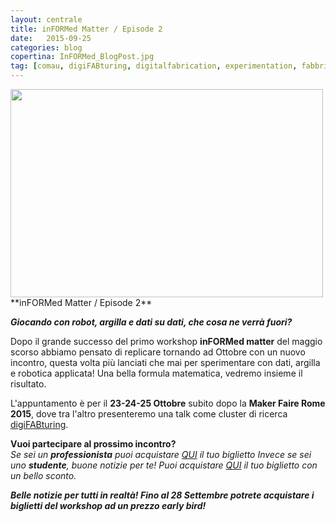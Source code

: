 ```yaml
---
layout: centrale
title: inFORMed Matter / Episode 2
date:   2015-09-25
categories: blog
copertina: InFORMed_BlogPost.jpg
tag: [comau, digiFABturing, digitalfabrication, experimentation, fabbricazionedigitale, fablabtorino, inFORMedmatter, roboticarm, robotics, torino, workshop]
---
```

<img src="/img/InFORMed_BlogPost.jpg" width="500" height="333">
**inFORMed Matter / Episode 2**

**_Giocando con robot, argilla e dati su dati, che cosa ne verrà fuori?_**    

Dopo il grande successo del primo workshop **inFORMed matter** del maggio scorso abbiamo pensato di replicare tornando ad Ottobre con un nuovo incontro, questa volta più lanciati che mai per sperimentare con dati, argilla e robotica applicata! Una bella formula matematica, vedremo insieme il risultato.

L'appuntamento è per il **23-24-25 Ottobre** subito dopo la **Maker Faire Rome 2015**, dove tra l'altro presenteremo una talk come cluster di ricerca [digiFABturing](http://digifabturing.tumblr.com/).

**Vuoi partecipare al prossimo incontro?**  
_Se sei un **professionista** puoi acquistare [QUI](https://store.arduino.cc/product/WS00028) il tuo biglietto
Invece se sei uno **studente**, buone notizie per te! Puoi acquistare [QUI](https://store.arduino.cc/product/WS00027) il tuo biglietto con un bello sconto._

**_Belle notizie per tutti in realtà!
Fino al 28 Settembre potrete acquistare i biglietti del workshop ad un prezzo early bird!_**

